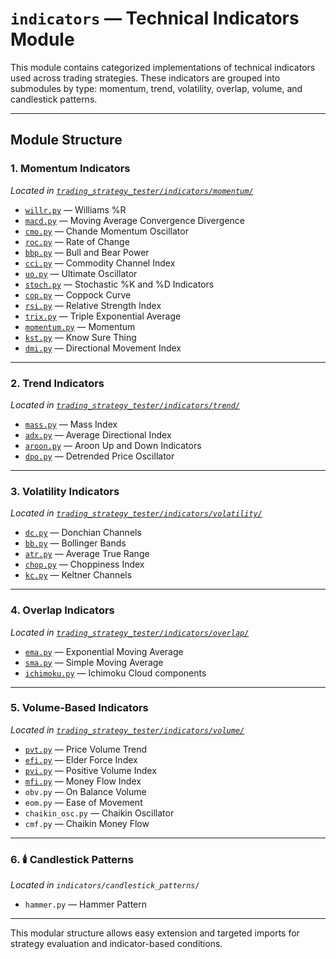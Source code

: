 
# `indicators` — Technical Indicators Module

This module contains categorized implementations of technical indicators used across trading strategies. These indicators are grouped into submodules by type: momentum, trend, volatility, overlap, volume, and candlestick patterns.

---

## Module Structure

### 1. Momentum Indicators
*Located in [`trading_strategy_tester/indicators/momentum/`](https://github.com/DrDanicka/trading_strategy_tester/tree/main/trading_strategy_tester/indicators/momentum)*

- [`willr.py`](https://github.com/DrDanicka/trading_strategy_tester/tree/main/trading_strategy_tester/indicators/momentum/willr.py) — Williams %R
- [`macd.py`](https://github.com/DrDanicka/trading_strategy_tester/tree/main/trading_strategy_tester/indicators/momentum/macd.py) — Moving Average Convergence Divergence
- [`cmo.py`](https://github.com/DrDanicka/trading_strategy_tester/tree/main/trading_strategy_tester/indicators/momentum/cmo.py) — Chande Momentum Oscillator
- [`roc.py`](https://github.com/DrDanicka/trading_strategy_tester/tree/main/trading_strategy_tester/indicators/momentum/roc.py) — Rate of Change
- [`bbp.py`](https://github.com/DrDanicka/trading_strategy_tester/tree/main/trading_strategy_tester/indicators/momentum/bbp.py) — Bull and Bear Power
- [`cci.py`](https://github.com/DrDanicka/trading_strategy_tester/tree/main/trading_strategy_tester/indicators/momentum/cci.py) — Commodity Channel Index
- [`uo.py`](https://github.com/DrDanicka/trading_strategy_tester/tree/maintrading_strategy_tester/indicators/momentum/uo.py) — Ultimate Oscillator
- [`stoch.py`](https://github.com/DrDanicka/trading_strategy_tester/tree/main/trading_strategy_tester/indicators/momentum/stoch.py) — Stochastic %K and %D Indicators
- [`cop.py`](https://github.com/DrDanicka/trading_strategy_tester/tree/main/trading_strategy_tester/indicators/momentum/cop.py) — Coppock Curve
- [`rsi.py`](https://github.com/DrDanicka/trading_strategy_tester/tree/main/trading_strategy_tester/indicators/momentum/rsi.py) — Relative Strength Index
- [`trix.py`](https://github.com/DrDanicka/trading_strategy_tester/tree/main/trading_strategy_tester/indicators/momentum/trix.py) — Triple Exponential Average
- [`momentum.py`](https://github.com/DrDanicka/trading_strategy_tester/tree/main/trading_strategy_tester/indicators/momentum/momentum.py) — Momentum
- [`kst.py`](https://github.com/DrDanicka/trading_strategy_tester/tree/main/trading_strategy_tester/indicators/momentum/kst.py) — Know Sure Thing
- [`dmi.py`](https://github.com/DrDanicka/trading_strategy_tester/tree/main/trading_strategy_tester/indicators/momentum/dmi.py) — Directional Movement Index

---

### 2. Trend Indicators
*Located in [`trading_strategy_tester/indicators/trend/`](https://github.com/DrDanicka/trading_strategy_tester/tree/main/trading_strategy_tester/indicators/trend)*

- [`mass.py`](https://github.com/DrDanicka/trading_strategy_tester/tree/main/trading_strategy_tester/indicators/trend/mass.py) — Mass Index
- [`adx.py`](https://github.com/DrDanicka/trading_strategy_tester/tree/main/trading_strategy_tester/indicators/trend/adx.py) — Average Directional Index
- [`aroon.py`](https://github.com/DrDanicka/trading_strategy_tester/tree/main/trading_strategy_tester/indicators/trend/aroon.py) — Aroon Up and Down Indicators
- [`dpo.py`](https://github.com/DrDanicka/trading_strategy_tester/tree/main/trading_strategy_tester/indicators/trend/dpo.py) — Detrended Price Oscillator

---

### 3. Volatility Indicators
*Located in [`trading_strategy_tester/indicators/volatility/`](https://github.com/DrDanicka/trading_strategy_tester/tree/main/trading_strategy_tester/indicators/volatility)*

- [`dc.py`](https://github.com/DrDanicka/trading_strategy_tester/tree/main/trading_strategy_tester/indicators/volatility/dc.py) — Donchian Channels
- [`bb.py`](https://github.com/DrDanicka/trading_strategy_tester/tree/main/trading_strategy_tester/indicators/volatility/bb.py) — Bollinger Bands
- [`atr.py`](https://github.com/DrDanicka/trading_strategy_tester/tree/main/trading_strategy_tester/indicators/volatility/atr.py) — Average True Range
- [`chop.py`](https://github.com/DrDanicka/trading_strategy_tester/tree/main/trading_strategy_tester/indicators/volatility/chop.py) — Choppiness Index
- [`kc.py`](https://github.com/DrDanicka/trading_strategy_tester/tree/main/trading_strategy_tester/indicators/volatility/kc.py) — Keltner Channels

---

### 4. Overlap Indicators
*Located in [`trading_strategy_tester/indicators/overlap/`](https://github.com/DrDanicka/trading_strategy_tester/tree/main/trading_strategy_tester/indicators/overlap)*

- [`ema.py`](https://github.com/DrDanicka/trading_strategy_tester/tree/main/trading_strategy_tester/indicators/overlap/ema.py) — Exponential Moving Average
- [`sma.py`](https://github.com/DrDanicka/trading_strategy_tester/tree/main/trading_strategy_tester/indicators/overlap/sma.py) — Simple Moving Average
- [`ichimoku.py`](https://github.com/DrDanicka/trading_strategy_tester/tree/main/trading_strategy_tester/indicators/overlap/ichimoku.py) — Ichimoku Cloud components

---

### 5. Volume-Based Indicators
*Located in [`trading_strategy_tester/indicators/volume/`](https://github.com/DrDanicka/trading_strategy_tester/tree/main/trading_strategy_tester/indicators/volume)*

- [`pvt.py`](https://github.com/DrDanicka/trading_strategy_tester/tree/main/trading_strategy_tester/indicators/volume/pvt.py) — Price Volume Trend
- [`efi.py`]((https://github.com/DrDanicka/trading_strategy_tester/tree/main/trading_strategy_tester/indicators/volume/efi.py)) — Elder Force Index
- [`pvi.py`](https://github.com/DrDanicka/trading_strategy_tester/tree/main/trading_strategy_tester/indicators/volume/pvi.py) — Positive Volume Index
- [`mfi.py`](../../../trading_strategy_tester/indicators/volume/mfi.py) — Money Flow Index
- `obv.py` — On Balance Volume
- `eom.py` — Ease of Movement
- `chaikin_osc.py` — Chaikin Oscillator
- `cmf.py` — Chaikin Money Flow

---

### 6. 🕯️ Candlestick Patterns
*Located in `indicators/candlestick_patterns/`*

- `hammer.py` — Hammer Pattern

---

This modular structure allows easy extension and targeted imports for strategy evaluation and indicator-based conditions.
